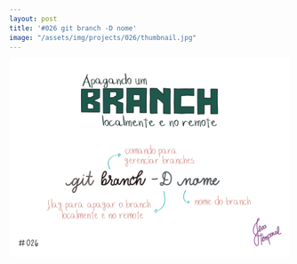 ```yaml
---
layout: post
title: '#026 git branch -D nome'
image: "/assets/img/projects/026/thumbnail.jpg"
---
```


<img  alt="Para apagar um branch localmente e no remote use git branch -D nome-do-branch" src="/assets/img/projects/026/full.jpg">